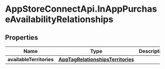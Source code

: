 # AppStoreConnectApi.InAppPurchaseAvailabilityRelationships

## Properties

Name | Type | Description | Notes
------------ | ------------- | ------------- | -------------
**availableTerritories** | [**AppTagRelationshipsTerritories**](AppTagRelationshipsTerritories.md) |  | [optional] 


